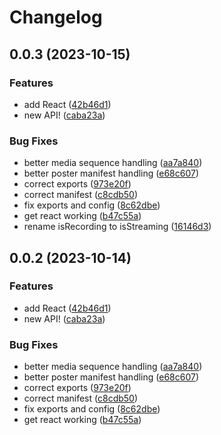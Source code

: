 # Changelog

## 0.0.3 (2023-10-15)


### Features

* add React ([42b46d1](https://github.com/ascorbic/chalkstream/commit/42b46d1e6d13160ede5980d7f98fc939f71894db))
* new API! ([caba23a](https://github.com/ascorbic/chalkstream/commit/caba23a025901056097f296d076d880d906ccd61))


### Bug Fixes

* better media sequence handling ([aa7a840](https://github.com/ascorbic/chalkstream/commit/aa7a8407078b7a2d87a8321fbc99cec8bf6fcf74))
* better poster manifest handling ([e68c607](https://github.com/ascorbic/chalkstream/commit/e68c607849b0e643290bfea7ac4fb0ce3104fa77))
* correct exports ([973e20f](https://github.com/ascorbic/chalkstream/commit/973e20f1c51143c87e1dcbd1e2fd7a049d0c8cfb))
* correct manifest ([c8cdb50](https://github.com/ascorbic/chalkstream/commit/c8cdb50f39c54cf7ff44b7be9d8e7babda3875e4))
* fix exports and config ([8c62dbe](https://github.com/ascorbic/chalkstream/commit/8c62dbe917fe98bb2ec7e55a4bc453df2fa979fb))
* get react working ([b47c55a](https://github.com/ascorbic/chalkstream/commit/b47c55aa5353e89ffb159c5f80b28fad99b84aae))
* rename isRecording to isStreaming ([16146d3](https://github.com/ascorbic/chalkstream/commit/16146d362761fc6c33309f0cf627a71d5566948c))

## 0.0.2 (2023-10-14)


### Features

* add React ([42b46d1](https://github.com/ascorbic/chalkstream/commit/42b46d1e6d13160ede5980d7f98fc939f71894db))
* new API! ([caba23a](https://github.com/ascorbic/chalkstream/commit/caba23a025901056097f296d076d880d906ccd61))


### Bug Fixes

* better media sequence handling ([aa7a840](https://github.com/ascorbic/chalkstream/commit/aa7a8407078b7a2d87a8321fbc99cec8bf6fcf74))
* better poster manifest handling ([e68c607](https://github.com/ascorbic/chalkstream/commit/e68c607849b0e643290bfea7ac4fb0ce3104fa77))
* correct exports ([973e20f](https://github.com/ascorbic/chalkstream/commit/973e20f1c51143c87e1dcbd1e2fd7a049d0c8cfb))
* correct manifest ([c8cdb50](https://github.com/ascorbic/chalkstream/commit/c8cdb50f39c54cf7ff44b7be9d8e7babda3875e4))
* fix exports and config ([8c62dbe](https://github.com/ascorbic/chalkstream/commit/8c62dbe917fe98bb2ec7e55a4bc453df2fa979fb))
* get react working ([b47c55a](https://github.com/ascorbic/chalkstream/commit/b47c55aa5353e89ffb159c5f80b28fad99b84aae))
